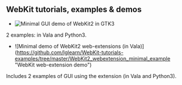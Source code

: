 WebKit tutorials, examples &amp; demos
--------------------------

* ![Minimal GUI demo of WebKit2 in GTK3](https://github.com/lglearn/WebKit-tutorials-examples/tree/master/WebKit2_GTK3_minimal_example "GUI demo of WebKit2")

2 examples: in Vala and Python3.

* ![Minimal demo of WebKit2 web-extensions (in Vala)] (https://github.com/lglearn/WebKit-tutorials-examples/tree/master/WebKit2_webextension_minimal_example "WebKit web-extension demo")

Includes 2 examples of GUI using the extension (in Vala and Python3).
